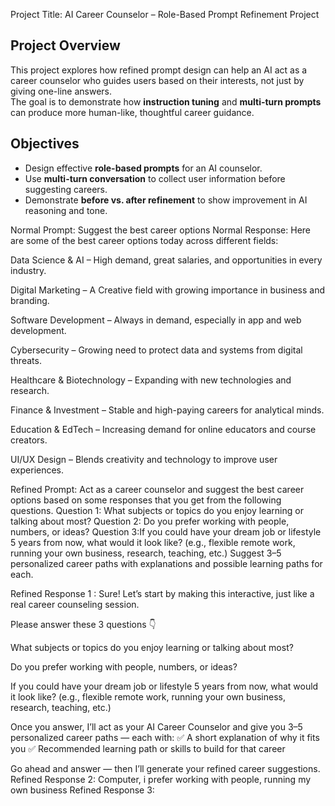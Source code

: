 Project Title: AI Career Counselor – Role-Based Prompt Refinement Project
## Project Overview
This project explores how refined prompt design can help an AI act as a career counselor who guides users based on their interests, not just by giving one-line answers.  
The goal is to demonstrate how **instruction tuning** and **multi-turn prompts** can produce more human-like, thoughtful career guidance.

## Objectives
- Design effective **role-based prompts** for an AI counselor.
- Use **multi-turn conversation** to collect user information before suggesting careers.
- Demonstrate **before vs. after refinement** to show improvement in AI reasoning and tone.

Normal Prompt: Suggest the best career options
Normal Response:
  Here are some of the best career options today across different fields:

  Data Science & AI – High demand, great salaries, and opportunities in every industry.

  Digital Marketing – A Creative field with growing importance in business and branding.

  Software Development – Always in demand, especially in app and web development.

  Cybersecurity – Growing need to protect data and systems from digital threats.

  Healthcare & Biotechnology – Expanding with new technologies and research.

  Finance & Investment – Stable and high-paying careers for analytical minds.

  Education & EdTech – Increasing demand for online educators and course creators.

  UI/UX Design – Blends creativity and technology to improve user experiences.

Refined Prompt: Act as a career counselor and suggest the best career options based on some responses that you get from the following questions. Question 1: What subjects or topics do you enjoy learning or talking about most? Question 2: Do you prefer working with people, numbers, or ideas? Question 3:If you could have your dream job or lifestyle 5 years from now, what would it look like? (e.g., flexible remote work, running your own business, research, teaching, etc.) Suggest 3–5 personalized career paths with explanations and possible learning paths for each.

Refined Response 1 : Sure! Let’s start by making this interactive, just like a real career counseling session.

Please answer these 3 questions 👇

What subjects or topics do you enjoy learning or talking about most?

Do you prefer working with people, numbers, or ideas?

If you could have your dream job or lifestyle 5 years from now, what would it look like? (e.g., flexible remote work, running your own business, research, teaching, etc.)

Once you answer, I’ll act as your AI Career Counselor and give you 3–5 personalized career paths — each with:
✅ A short explanation of why it fits you
✅ Recommended learning path or skills to build for that career

Go ahead and answer — then I’ll generate your refined career suggestions.
Refined Response 2: Computer, i prefer working with people, running my own business 
Refined Response 3: 

